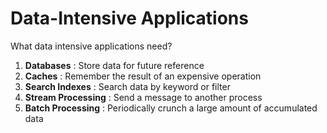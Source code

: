 # Data-Intensive Applications

What data intensive applications need?

1. **Databases** : Store data for future reference
2. **Caches** : Remember the result of an expensive operation
3. **Search Indexes** : Search data by keyword or filter
4. **Stream Processing** : Send a message to another process
5. **Batch Processing** : Periodically crunch a large amount of accumulated data